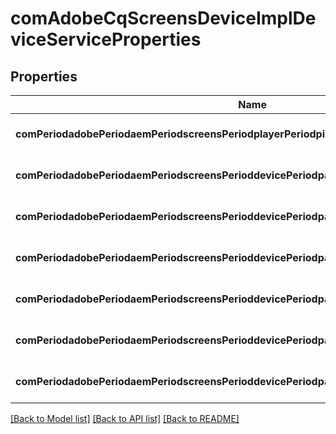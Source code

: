 # comAdobeCqScreensDeviceImplDeviceServiceProperties

## Properties
Name | Type | Description | Notes
------------ | ------------- | ------------- | -------------
**comPeriodadobePeriodaemPeriodscreensPeriodplayerPeriodpingfrequency** | [**ConfigNodePropertyInteger**](ConfigNodePropertyInteger.md) |  | [optional] [default to null]
**comPeriodadobePeriodaemPeriodscreensPerioddevicePeriodpaswordPeriodspecialchars** | [**ConfigNodePropertyString**](ConfigNodePropertyString.md) |  | [optional] [default to null]
**comPeriodadobePeriodaemPeriodscreensPerioddevicePeriodpaswordPeriodminlowercasechars** | [**ConfigNodePropertyInteger**](ConfigNodePropertyInteger.md) |  | [optional] [default to null]
**comPeriodadobePeriodaemPeriodscreensPerioddevicePeriodpaswordPeriodminuppercasechars** | [**ConfigNodePropertyInteger**](ConfigNodePropertyInteger.md) |  | [optional] [default to null]
**comPeriodadobePeriodaemPeriodscreensPerioddevicePeriodpaswordPeriodminnumberchars** | [**ConfigNodePropertyInteger**](ConfigNodePropertyInteger.md) |  | [optional] [default to null]
**comPeriodadobePeriodaemPeriodscreensPerioddevicePeriodpaswordPeriodminspecialchars** | [**ConfigNodePropertyInteger**](ConfigNodePropertyInteger.md) |  | [optional] [default to null]
**comPeriodadobePeriodaemPeriodscreensPerioddevicePeriodpaswordPeriodminlength** | [**ConfigNodePropertyInteger**](ConfigNodePropertyInteger.md) |  | [optional] [default to null]

[[Back to Model list]](../README.md#documentation-for-models) [[Back to API list]](../README.md#documentation-for-api-endpoints) [[Back to README]](../README.md)


